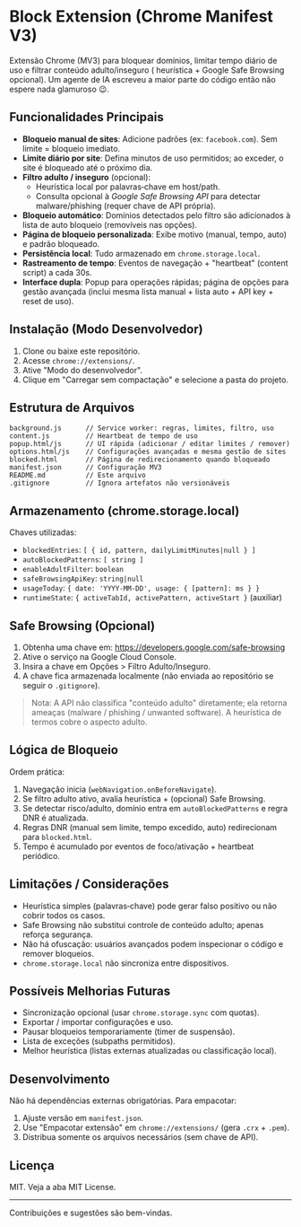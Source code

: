 # Block Extension (Chrome Manifest V3)

Extensão Chrome (MV3) para bloquear domínios, limitar tempo diário de uso e filtrar conteúdo adulto/inseguro (
heurística + Google Safe Browsing opcional). Um agente de IA escreveu a maior parte do código então não espere nada
glamuroso 😉.

## Funcionalidades Principais

- **Bloqueio manual de sites**: Adicione padrões (ex: `facebook.com`). Sem limite = bloqueio imediato.
- **Limite diário por site**: Defina minutos de uso permitidos; ao exceder, o site é bloqueado até o próximo dia.
- **Filtro adulto / inseguro** (opcional):
    - Heurística local por palavras‑chave em host/path.
    - Consulta opcional à *Google Safe Browsing API* para detectar malware/phishing (requer chave de API própria).
- **Bloqueio automático**: Domínios detectados pelo filtro são adicionados à lista de auto bloqueio (removíveis nas
  opções).
- **Página de bloqueio personalizada**: Exibe motivo (manual, tempo, auto) e padrão bloqueado.
- **Persistência local**: Tudo armazenado em `chrome.storage.local`.
- **Rastreamento de tempo**: Eventos de navegação + "heartbeat" (content script) a cada 30s.
- **Interface dupla**: Popup para operações rápidas; página de opções para gestão avançada (inclui mesma lista manual +
  lista auto + API key + reset de uso).

## Instalação (Modo Desenvolvedor)

1. Clone ou baixe este repositório.
2. Acesse `chrome://extensions/`.
3. Ative "Modo do desenvolvedor".
4. Clique em "Carregar sem compactação" e selecione a pasta do projeto.

## Estrutura de Arquivos

```
background.js      // Service worker: regras, limites, filtro, uso
content.js         // Heartbeat de tempo de uso
popup.html/js      // UI rápida (adicionar / editar limites / remover)
options.html/js    // Configurações avançadas e mesma gestão de sites
blocked.html       // Página de redirecionamento quando bloqueado
manifest.json      // Configuração MV3
README.md          // Este arquivo
.gitignore         // Ignora artefatos não versionáveis
```

## Armazenamento (chrome.storage.local)

Chaves utilizadas:

- `blockedEntries`: `[ { id, pattern, dailyLimitMinutes|null } ]`
- `autoBlockedPatterns`: `[ string ]`
- `enableAdultFilter`: `boolean`
- `safeBrowsingApiKey`: `string|null`
- `usageToday`: `{ date: 'YYYY-MM-DD', usage: { [pattern]: ms } }`
- `runtimeState`: `{ activeTabId, activePattern, activeStart }` (auxiliar)

## Safe Browsing (Opcional)

1. Obtenha uma chave em: https://developers.google.com/safe-browsing
2. Ative o serviço na Google Cloud Console.
3. Insira a chave em Opções > Filtro Adulto/Inseguro.
4. A chave fica armazenada localmente (não enviada ao repositório se seguir o `.gitignore`).

> Nota: A API não classifica "conteúdo adulto" diretamente; ela retorna ameaças (malware / phishing / unwanted
> software). A heurística de termos cobre o aspecto adulto.

## Lógica de Bloqueio

Ordem prática:

1. Navegação inicia (`webNavigation.onBeforeNavigate`).
2. Se filtro adulto ativo, avalia heurística + (opcional) Safe Browsing.
3. Se detectar risco/adulto, domínio entra em `autoBlockedPatterns` e regra DNR é atualizada.
4. Regras DNR (manual sem limite, tempo excedido, auto) redirecionam para `blocked.html`.
5. Tempo é acumulado por eventos de foco/ativação + heartbeat periódico.

## Limitações / Considerações

- Heurística simples (palavras‑chave) pode gerar falso positivo ou não cobrir todos os casos.
- Safe Browsing não substitui controle de conteúdo adulto; apenas reforça segurança.
- Não há ofuscação: usuários avançados podem inspecionar o código e remover bloqueios.
- `chrome.storage.local` não sincroniza entre dispositivos.

## Possíveis Melhorias Futuras

- Sincronização opcional (usar `chrome.storage.sync` com quotas).
- Exportar / importar configurações e uso.
- Pausar bloqueios temporariamente (timer de suspensão).
- Lista de exceções (subpaths permitidos).
- Melhor heurística (listas externas atualizadas ou classificação local).

## Desenvolvimento

Não há dependências externas obrigatórias. Para empacotar:

1. Ajuste versão em `manifest.json`.
2. Use "Empacotar extensão" em `chrome://extensions/` (gera `.crx` + `.pem`).
3. Distribua somente os arquivos necessários (sem chave de API).

## Licença

MIT. Veja a aba MIT License.

---
Contribuições e sugestões são bem-vindas.

